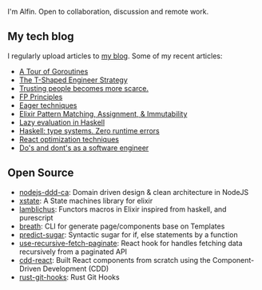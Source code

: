 I'm Alfin. Open to collaboration, discussion and remote work.

## My tech blog
I regularly upload articles to [my blog](https://engineering-natserract.vercel.app/posts). Some of my recent articles:
- [A Tour of Goroutines](https://engineering-natserract.vercel.app/posts/a-tour-of-goroutines)
- [The T-Shaped Engineer Strategy](https://engineering-natserract.vercel.app/posts/the-t-shaped-engineer-strategy)
- [Trusting people becomes more scarce.](https://engineering-natserract.vercel.app/posts/trusting-people-becomes-scarce)
- [FP Principles](https://engineering-natserract.vercel.app/posts/functional-programming-principles)
- [Eager techniques](https://engineering-natserract.vercel.app/posts/eager-techniques)
- [Elixir Pattern Matching, Assignment, & Immutability](https://engineering-natserract.vercel.app/posts/elixir-pattern-matching)
- [Lazy evaluation in Haskell](https://engineering-natserract.vercel.app/posts/haskell-lazy-evaluation)
- [Haskell: type systems. Zero runtime errors](https://engineering-natserract.vercel.app/posts/haskell-type-systems)
- [React optimization techniques](https://engineering-natserract.vercel.app/posts/react-optimization)
- [Do's and dont's as a software engineer](https://engineering-natserract.vercel.app/posts/do-and-donts)

## Open Source
- [nodejs-ddd-ca](https://github.com/natserract/nodejs-ddd): Domain driven design & clean architecture in NodeJS
- [xstate](https://github.com/natserract/xstate): A State machines library for elixir
- [lamblichus](https://github.com/natserract/lamblichus): Functors macros in Elixir inspired from haskell, and purescript
- [breath](https://github.com/natserract/breath): CLI for generate page/components base on Templates
- [predict-sugar](https://github.com/natserract/predict-sugar): Syntactic sugar for if, else statements by a function
- [use-recursive-fetch-paginate](https://github.com/natserract/use-recursive-fetch-paginate): React hook for handles fetching data recursively from a paginated API
- [cdd-react](https://github.com/natserract/cdd-react): Built React components from scratch using the Component-Driven Development (CDD)
- [rust-git-hooks](https://github.com/natserract/rust-git-hooks): Rust Git Hooks
